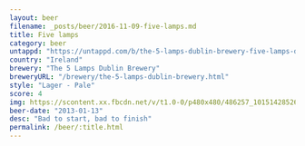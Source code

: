 ```yaml
---
layout: beer
filename: _posts/beer/2016-11-09-five-lamps.md
title: Five lamps
category: beer
untappd: "https://untappd.com/b/the-5-lamps-dublin-brewery-five-lamps-dublin-lager/305906"
country: "Ireland"
brewery: "The 5 Lamps Dublin Brewery"
breweryURL: "/brewery/the-5-lamps-dublin-brewery.html"
style: "Lager - Pale"
score: 4
img: https://scontent.xx.fbcdn.net/v/t1.0-0/p480x480/486257_10151428526493745_65566473_n.jpg?oh=57cb7390ebb229673e5d01ac2db52157&oe=595C9EFD
beer-date: "2013-01-13"
desc: "Bad to start, bad to finish"
permalink: /beer/:title.html
---
```

